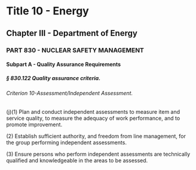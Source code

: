 
# Title 10 - Energy
## Chapter III - Department of Energy
### PART 830 - NUCLEAR SAFETY MANAGEMENT
#### Subpart A - Quality Assurance Requirements
##### § 830.122 Quality assurance criteria.
###### Criterion 10-Assessment/Independent Assessment.

(j)(1) Plan and conduct independent assessments to measure item and service quality, to measure the adequacy of work performance, and to promote improvement.

(2) Establish sufficient authority, and freedom from line management, for the group performing independent assessments.

(3) Ensure persons who perform independent assessments are technically qualified and knowledgeable in the areas to be assessed.
